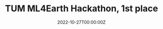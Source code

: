 ---
title: TUM ML4Earth Hackathon, 1st place
summary: • Trained a 5-layer MLP-based network to predict soybean yields in 190 US counties over 5 years; reached 11% test set error
date: '2022-10-27T00:00:00Z'

# Optional external URL for project (replaces project detail page).
external_link: ''

image:
  focal_point: Smart

url_slides: 'https://devpost.com/software/atrium-aeuy62'
url_code: 'https://colab.research.google.com/drive/1U45ropn7iRLj8vIHm2IalE1MnOIh7Tkx?usp=sharing'
#url_pdf: 'https://drive.google.com/file/d/1uFtFNbG0R6z7cEVWbDfxI2-yMyg_wJ5K/view?usp=sharing'
#url_video: ''

# Slides (optional).
#   Associate this project with Markdown slides.
#   Simply enter your slide deck's filename without extension.
#   E.g. `slides = "example-slides"` references `content/slides/example-slides.md`.
#   Otherwise, set `slides = ""`.
slides: ""
---